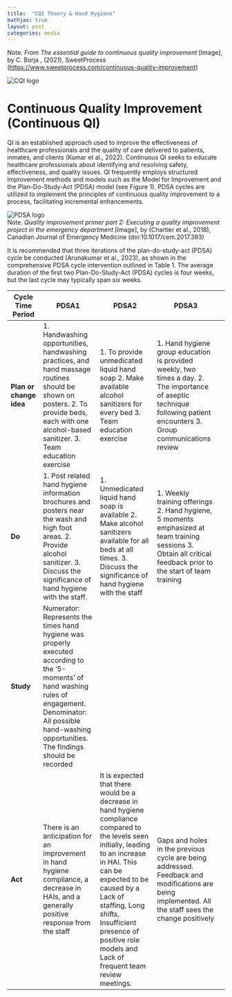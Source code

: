 ```yaml
---
title:  "CQI Theory & Hand Hygiene"
mathjax: true
layout: post
categories: media
---
```


Note. _From The essential guide to continuous quality improvement_ [Image], by C. Borja , (2021), SweetProcess (https://www.sweetprocess.com/continuous-quality-improvement)

![CQI logo](https://perryjl-ATSU.github.io/assets/CQI.jpg)


# Continuous Quality Improvement (Continuous QI)

QI is an established approach used to improve the effectiveness of healthcare professionals and the quality of care delivered to patients, inmates, and clients (Kumar et al., 2022). Continuous QI seeks to educate healthcare professionals about identifying and resolving safety, effectiveness, and quality issues.
QI frequently employs structured improvement methods and models such as the Model for Improvement and the Plan-Do-Study-Act (PDSA) model (see Figure 1). PDSA cycles are utilized to implement the principles of continuous quality improvement to a process, facilitating incremental enhancements.

![PDSA logo](https://perryjl-ATSU.github.io/assets/pdsa.JPG)
<br>
Note. _Quality improvement primer part 2: Executing a quality improvement project in the emergency department_ [Image], by (Chartier et al., 2018), Canadian Journal of Emergency Medicine (doi:10.1017/cem.2017.393)

It is recommended that three iterations of the plan-do-study-act (PDSA) cycle be conducted (Arunakumar et al., 2023), as shown in the comprehensive PDSA cycle intervention outlined in Table 1. The average duration of the first two Plan-Do-Study-Act (PDSA) cycles is four weeks, but the last cycle may typically span six weeks.   

| Cycle Time Period                                                                | PDSA1                                                                                                                                                                                                                                                                                                                                                                                                                                                                                                                                                                                                                                                                                                        | PDSA2                                                                                                                                                                                                                                   | PDSA3                                                                                                                                                                                                 |   |
|----------------------------------------------------------------------------------|--------------------------------------------------------------------------------------------------------------------------------------------------------------------------------------------------------------------------------------------------------------------------------------------------------------------------------------------------------------------------------------------------------------------------------------------------------------------------------------------------------------------------------------------------------------------------------------------------------------------------------------------------------------------------------------------------------------|-----------------------------------------------------------------------------------------------------------------------------------------------------------------------------------------------------------------------------------------|-------------------------------------------------------------------------------------------------------------------------------------------------------------------------------------------------------|---|
| **Plan or change idea**                                                          | 1. Handwashing opportunities, handwashing practices, and hand massage routines should be shown on posters.  2. To provide beds, each with one alcohol-based sanitizer.  3. Team education exercise                                                                                                                                                                                                                                                                                                                                                                                                                                                                                                                                         | 1. To provide unmedicated liquid hand soap  2. Make available alcohol sanitizers for every bed   3. Team education exercise                                                                                                                          | 1. Hand hygiene group education is provided weekly, two times a day.  2. The importance of aseptic technique following patient encounters  3. Group communications review                          |   |
| **Do**                                      | 1. Post related hand hygiene information brochures and posters near the wash and high foot areas.  2. Provide alcohol sanitizer.  3. Discuss the significance of hand hygiene with the staff.                                                                                                                                                                                                                                                                                                                                                                                                                                                                                                       | 1. Unmedicated liquid hand soap is available  2. Make alcohol sanitizers available for all beds at all times.  3. Discuss the significance of hand hygiene with the staff                                                  | 1. Weekly training offerings  2. Hand hygiene, 5 moments emphasized at team training sessions  3. Obtain all critical feedback prior to the  start of team training |   |
| **Study** | Numerator: Represents the times hand hygiene was properly executed according to the ‘5-moments’ of hand washing rules of engagement.  Denominator:  All possible hand-washing opportunities.  The findings should be recorded |                                                                                                                                                                                                                                         |                                                                                                                                                                                                       |   |
| **Act**                          | There is an anticipation for an improvement in hand hygiene compliance, a decrease in HAIs, and a generally positive response from the staff                                                                                                                                                                                                                                                                                                                                                                                                                                                                                                                                                                                            | It is expected that there would be a decrease in hand hygiene compliance compared to the levels seen initially, leading to an increase in HAI.  This can be expected to be caused by a       Lack of staffing,       Long shifts,       Insufficient presence of positive role models and       Lack of frequent team review meetings.  | Gaps and holes in the previous cycle are being addressed.  Feedback and modifications are being implemented.  All the staff sees the change positively                                   |   |


